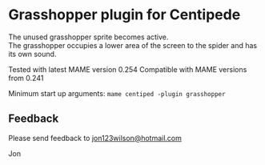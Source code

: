 # Grasshopper plugin for Centipede 

The unused grasshopper sprite becomes active.  
The grasshopper occupies a lower area of the screen to the spider and has its own sound.

Tested with latest MAME version 0.254
Compatible with MAME versions from 0.241

Minimum start up arguments:
```mame centiped -plugin grasshopper```

## Feedback

Please send feedback to jon123wilson@hotmail.com

Jon

